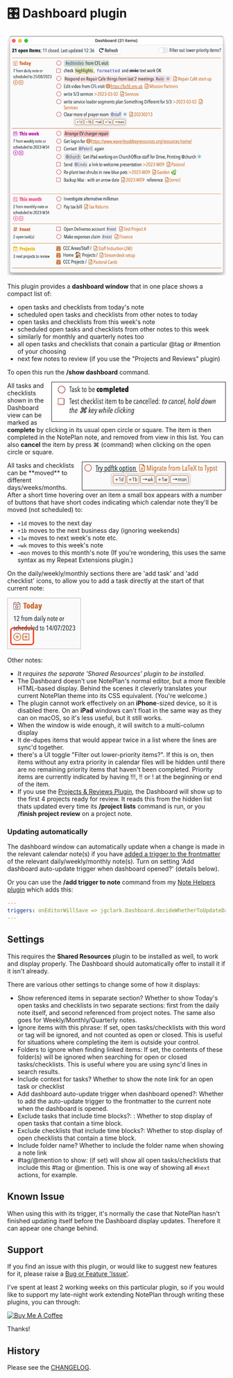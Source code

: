 # 🎛 Dashboard plugin
![](Dashboard-0.6.0@2x.png)

This plugin provides a **dashboard window** that in one place shows a compact list of:
- open tasks and checklists from today's note
- scheduled open tasks and checklists from other notes to today
- open tasks and checklists from this week's note
- scheduled open tasks and checklists from other notes to this week
- similarly for monthly and quarterly notes too
- all open tasks and checklists that conain a particular @tag or #mention of your choosing
- next few notes to review (if you use the "Projects and Reviews" plugin)

To open this run the **/show dashboard** command.

<img width="400px" src="complete+cancel.gif" border="1pt solid" margin="8px" align="right"/>All tasks and checklists shown in the Dashboard view can be marked as **complete** by clicking in its usual open circle or square. The item is then completed in the NotePlan note, and removed from view in this list. You can also **cancel** the item by press ⌘ (command) when clicking on the open circle or square.

<img src="move-buttons@2x.png" width="330px" border="1pt solid" margin="8px" align="right">
All tasks and checklists can be **moved** to different days/weeks/months. After a short time hovering over an item a small box appears with a number of buttons that have short codes indicating which calendar note they'll be moved (not scheduled) to:

- `+1d` moves to the next day
- `+1b` moves to the next business day (ignoring weekends)
- `+1w` moves to next week's note etc.
- `→wk` moves to this week's note
- `→mon` moves to this month's note
(If you're wondering, this uses the same syntax as my Repeat Extensions plugin.)

On the daily/weekly/monthly sections there are 'add task' and 'add checklist' icons, to allow you to add a task directly at the start of that current note:

<img src="add-buttons@2x.png" width="170px">

Other notes:
- _It requires the separate 'Shared Resources' plugin to be installed_.
- The Dashboard doesn't use NotePlan's normal editor, but a more flexible HTML-based display. Behind the scenes it cleverly translates your current NotePlan theme into its CSS equivalent. (You're welcome.)
- The plugin cannot work effectively on an **iPhone**-sized device, so it is disabled there.  On an **iPad** windows can't float in the same way as they can on macOS, so it's less useful, but it still works.
- When the window is wide enough, it will switch to a multi-column display
- It de-dupes items that would appear twice in a list where the lines are sync'd together.
- there's a UI toggle "Filter out lower-priority items?". If this is on, then items without any extra priority in calendar files will be hidden until there are no remaining priority items that haven't been completed. Priority items are currently indicated by having !!!, !! or ! at the beginning or end of the item.
- If you use the [Projects & Reviews Plugin](https://github.com/NotePlan/plugins/tree/main/jgclark.Reviews), the Dashboard will show up to the first 4 projects ready for review. It reads this from the hidden list thats updated every time its **/project lists** command is run, or you **/finish project review** on a project note.

### Updating automatically
The dashboard window can automatically update when a change is made in the relevant calendar note(s) if you have [added a trigger to the frontmatter](https://help.noteplan.co/article/173-plugin-note-triggers) of the relevant daily/weekly/monthly note(s). Turn on setting 'Add dashboard auto-update trigger when dashboard opened?' (details below).

Or you can use the **/add trigger to note** command from my [Note Helpers plugin](https://github.com/NotePlan/plugins/tree/main/jgclark.NoteHelpers/) which adds this:
```yaml
---
triggers: onEditorWillSave => jgclark.Dashboard.decideWhetherToUpdateDashboard
---
```

## Settings
This requires the **Shared Resources** plugin to be installed as well, to work and display properly. The Dashboard should automatically offer to install it if it isn't already.

There are various other settings to change some of how it displays:
- Show referenced items in separate section? Whether to show Today's open tasks and checklists in two separate sections: first from the daily note itself, and second referenced from project notes. The same also goes for Weekly/Monthly/Quarterly notes.
- Ignore items with this phrase: If set, open tasks/checklists with this word or tag will be ignored, and not counted as open or closed. This is useful for situations where completing the item is outside your control.
- Folders to ignore when finding linked items: If set, the contents of these folder(s) will be ignored when searching for open or closed tasks/checklists. This is useful where you are using sync'd lines in search results.
- Include context for tasks? Whether to show the note link for an open task or checklist
- Add dashboard auto-update trigger when dashboard opened?: Whether to add the auto-update trigger to the frontmatter to the current note when the dashboard is opened.
- Exclude tasks that include time blocks?: : Whether to stop display of open tasks that contain a time block.
- Exclude checklists that include time blocks?: Whether to stop display of open checklists that contain a time block.
- Include folder name? Whether to include the folder name when showing a note link
- #tag/@mention to show: (if set) will show all open tasks/checklists that include this #tag or @mention. This is one way of showing all `#next` actions, for example.

## Known Issue
When using this with its trigger, it's normally the case that NotePlan hasn't finished updating itself before the Dashboard display updates. Therefore it can appear one change behind.

## Support
If you find an issue with this plugin, or would like to suggest new features for it, please raise a [Bug or Feature 'Issue'](https://github.com/NotePlan/plugins/issues).

I've spent at least 2 working weeks on this particular plugin, so if you would like to support my late-night work extending NotePlan through writing these plugins, you can through:

[<img width="200px" alt="Buy Me A Coffee" src="https://www.buymeacoffee.com/assets/img/guidelines/download-assets-sm-2.svg">](https://www.buymeacoffee.com/revjgc)

Thanks!

## History
Please see the [CHANGELOG](CHANGELOG.md).

